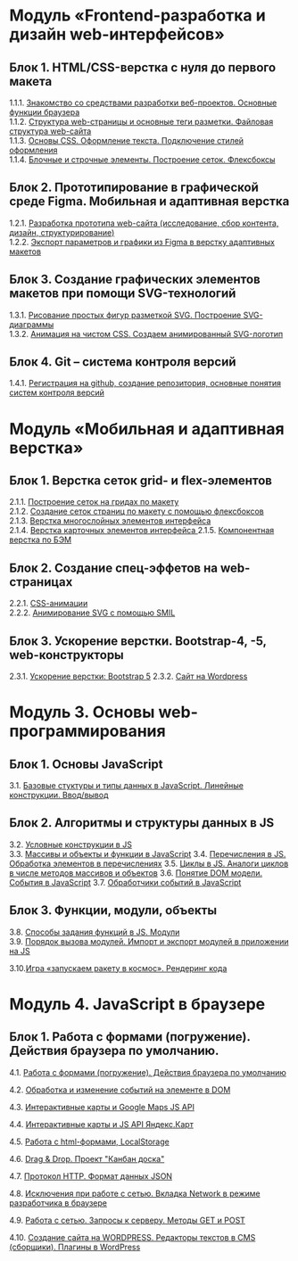 # Модуль «Frontend-разработка и дизайн web-интерфейсов»

## Блок 1. HTML/CSS-верстка с нуля до первого макета
1.1.1. [Знакомство со средствами разработки веб-проектов. Основные функции браузера](editors/)  
1.1.2. [Структура web-страницы и основные теги разметки. Файловая структура web-сайта](tags/)  
1.1.3. [Основы CSS. Оформление текста. Подключение стилей оформления](selectors/)  
1.1.4. [Блочные и строчные элементы. Построение сеток. Флексбоксы](flexbox/)  

## Блок 2. Прототипирование в графической среде Figma. Мобильная и адаптивная верстка
1.2.1. [Разработка прототипа web-сайта (исследование, сбор контента, дизайн, структурирование)](mudboardfigma/)  
1.2.2. [Экспорт параметров и графики из Figma в верстку адаптивных макетов](project/) 

## Блок 3. Создание графических элементов макетов при помощи SVG-технологий
1.3.1. [Рисование простых фигур разметкой SVG. Построение SVG-диаграммы](svg/)  
1.3.2. [Анимация на чистом CSS. Создаем анимированный SVG-логотип](animation/) 

## Блок 4. Git – система контроля версий
1.4.1. [Регистрация на github, создание репозитория, основные понятия систем контроля версий](https://htmlacademy.ru/blog/git)

# Модуль «Мобильная и адаптивная верстка»

## Блок 1. Верстка сеток grid- и flex-элементов
2.1.1. [Построение сеток на гридах по макету](gridLayout/)  
2.1.2. [Создание сеток страниц по макету с помощью флексбоксов](flexboxLayout/)  
2.1.3. [Верстка многослойных элементов интерфейса](navigation/)  
2.1.4. [Верстка карточных элементов интерфейса ](cardItems/)
2.1.5. [Компонентная верстка по БЭМ](bem/)

## Блок 2. Создание спец-эффетов на web-страницах
2.2.1. [CSS-aнимации](animation/)  
2.2.2. [Анимирование SVG с помощью SMIL](svg-animation/)  

## Блок 3. Ускорение верстки. Bootstrap-4, -5, web-конструкторы
2.3.1. [Ускорение верстки: Bootstrap 5](bootstrap5/)
2.3.2. [Сайт на Wordpress](WordPress/)

# Модуль 3. Основы web-программирования

## Блок 1. Основы JavaScript
3.1. [Базовые стуктуры и типы данных в JavaScript. Линейные конструкции. Ввод/вывод](JS-base/)

## Блок 2. Алгоритмы и структуры данных в JS
3.2. [Условные конструкции в JS](JS-base/)  
3.3. [Массивы и объекты и функции в JavaScript](JS-base/)
3.4. [Перечисления в JS. Обработка элементов в перечислениях](JS-base/)
3.5. [Циклы в JS. Аналоги циклов в числе методов массивов и объектов](JS-base/)
3.6. [Понятие DOM модели. События в JavaScript](JS-base/)
3.7. [Обработчики событий в JavaScript](JS-base/)

## Блок 3. Функции, модули, объекты
3.8. [Способы задания функций в JS. Модули](JS-base/)  
3.9. [Порядок вызова модулей. Импорт и экспорт модулей в приложении на JS](JS-base/)

3.10.[Игра «запускаем ракету в космос». Рендеринг кода](JS-modules/)

# Модуль 4. JavaScript в браузере

## Блок 1. Работа с формами (погружение). Действия браузера по умолчанию.
4.1. [Работа с формами (погружение). Действия браузера по умолчанию](/)

4.2. [Обработка и изменение событий на элементе в DOM](/)

4.3. [Интерактивные карты и Google Maps JS API](/)

4.4. [Интерактивные карты и JS API Яндекс.Карт](/)

4.5. [Работа с html-формами, LocalStorage](/)

4.6. [Drag & Drop. Проект "Канбан доска"](/)

4.7. [Протокол HTTP. Формат данных JSON](/)

4.8. [Исключения при работе с сетью. Вкладка Network в режиме разработчика в браузере](/)

4.9. [Работа с сетью. Запросы к серверу. Методы GET и POST](/)

4.10. [Создание сайта на WORDPRESS. Редакторы текстов в CMS (сборщики). Плагины в WordPress](/)

